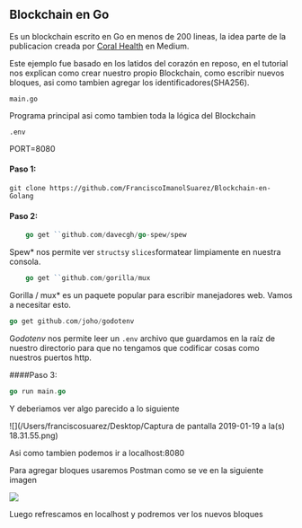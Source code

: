 ## Blockchain en Go

Es un blockchain escrito en Go en menos de 200 lineas, la idea parte de la publicacion creada por [Coral Health](https://medium.com/@mycoralhealth) en Medium.

Este ejemplo fue basado en los latidos del corazón en reposo, en el tutorial nos explican como crear nuestro propio Blockchain, como escribir nuevos bloques, asi como tambien agregar los identificadores(SHA256).

`main.go`

Programa principal asi como tambien toda la lógica del Blockchain

`.env`

PORT=8080

#### Paso 1:

```git
git clone https://github.com/FranciscoImanolSuarez/Blockchain-en-Golang
```

#### Paso 2:

```go
	go get ``github.com/davecgh/go-spew/spew
```

Spew* nos permite ver `structs`y `slices`formatear limpiamente en nuestra consola.

```go
	go get ``github.com/gorilla/mux
```

Gorilla / mux* es un paquete popular para escribir manejadores web. Vamos a necesitar esto.

```go
go get github.com/joho/godotenv
```

G*odotenv* nos permite leer un  `.env` archivo que guardamos en la raíz de nuestro directorio para que no tengamos que codificar cosas como nuestros puertos http.

####Paso 3:

```go
go run main.go
```

Y deberiamos ver algo parecido a lo siguiente

![](/Users/franciscosuarez/Desktop/Captura de pantalla 2019-01-19 a la(s) 18.31.55.png)

Asi como tambien podemos ir a localhost:8080

Para agregar bloques usaremos Postman como se ve en la siguiente imagen

![](https://cdn-images-1.medium.com/max/800/1*eYfFp1lqJUiAS1S6K8ZHbQ.png)

Luego refrescamos en localhost y podremos ver los nuevos bloques
